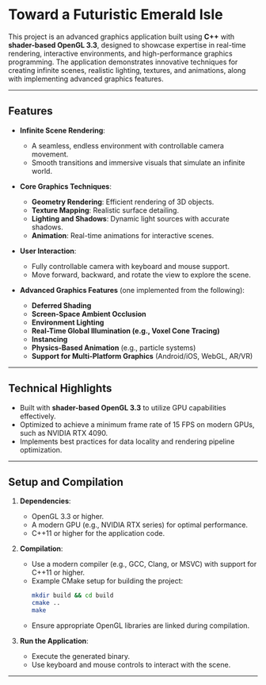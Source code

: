 # Toward a Futuristic Emerald Isle  

This project is an advanced graphics application built using **C++** with **shader-based OpenGL 3.3**, designed to showcase expertise in real-time rendering, interactive environments, and high-performance graphics programming. The application demonstrates innovative techniques for creating infinite scenes, realistic lighting, textures, and animations, along with implementing advanced graphics features.

---

## Features
- **Infinite Scene Rendering**:
  - A seamless, endless environment with controllable camera movement.
  - Smooth transitions and immersive visuals that simulate an infinite world.

- **Core Graphics Techniques**:
  - **Geometry Rendering**: Efficient rendering of 3D objects.
  - **Texture Mapping**: Realistic surface detailing.
  - **Lighting and Shadows**: Dynamic light sources with accurate shadows.
  - **Animation**: Real-time animations for interactive scenes.

- **User Interaction**:
  - Fully controllable camera with keyboard and mouse support.
  - Move forward, backward, and rotate the view to explore the scene.

- **Advanced Graphics Features** (one implemented from the following):
  - **Deferred Shading**
  - **Screen-Space Ambient Occlusion**
  - **Environment Lighting**
  - **Real-Time Global Illumination (e.g., Voxel Cone Tracing)**
  - **Instancing**
  - **Physics-Based Animation** (e.g., particle systems)
  - **Support for Multi-Platform Graphics** (Android/iOS, WebGL, AR/VR)

---

## Technical Highlights
- Built with **shader-based OpenGL 3.3** to utilize GPU capabilities effectively.
- Optimized to achieve a minimum frame rate of 15 FPS on modern GPUs, such as NVIDIA RTX 4090.
- Implements best practices for data locality and rendering pipeline optimization.

---

## Setup and Compilation
1. **Dependencies**:
   - OpenGL 3.3 or higher.
   - A modern GPU (e.g., NVIDIA RTX series) for optimal performance.
   - C++11 or higher for the application code.

2. **Compilation**:
   - Use a modern compiler (e.g., GCC, Clang, or MSVC) with support for C++11 or higher.
   - Example CMake setup for building the project:
     ```bash
     mkdir build && cd build
     cmake ..
     make
     ```
   - Ensure appropriate OpenGL libraries are linked during compilation.

3. **Run the Application**:
   - Execute the generated binary.
   - Use keyboard and mouse controls to interact with the scene.

---

